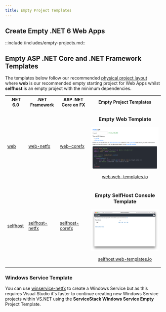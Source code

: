 ```yaml
---
title: Empty Project Templates
---
```

## Create Empty .NET 6 Web Apps

::include /includes/empty-projects.md::

## Empty ASP .NET Core and .NET Framework Templates

The templates below follow our recommended [physical project layout](/physical-project-structure) where **web** is our recommended empty starting project for Web Apps whilst **selfhost** is an empty project with the minimum dependencies.

<table class="table">
<tr>
    <th>.NET 6.0</th>
    <th>.NET Framework</th>
    <th>ASP .NET Core on FX</th>
    <th>Empty Project Templates</th>
</tr>
<tr>
    <td><a href="https://github.com/NetCoreTemplates/web">web</a></td>
    <td><a href="https://github.com/NetFrameworkTemplates/web-netfx">web-netfx</a></td>
    <td><a href="https://github.com/NetFrameworkCoreTemplates/web-corefx">web-corefx</a></td>
    <td align="center">
        <h3>Empty Web Template</h3>
        <a href="http://web.web-templates.io"><img src="https://raw.githubusercontent.com/ServiceStack/Assets/master/csharp-templates/web.png" width="500" /></a>
        <p><a href="http://web.web-templates.io">web.web-templates.io</a></p>
    </td>
</tr>
<tr>
    <td><a href="https://github.com/NetCoreTemplates/selfhost">selfhost</a></td>
    <td><a href="https://github.com/NetFrameworkTemplates/selfhost-netfx">selfhost-netfx</a></td>
    <td><a href="https://github.com/NetFrameworkCoreTemplates/web-corefx">selfhost-corefx</a></td>
    <td align="center">
        <h3>Empty SelfHost Console Template</h3>
        <a href="http://selfhost.web-templates.io"><img src="https://raw.githubusercontent.com/ServiceStack/Assets/master/csharp-templates/selfhost.png" width="500" /></a>
        <p><a href="http://selfhost.web-templates.io">selfhost.web-templates.io</a></p>
    </td>
</tr>
</table>


### Windows Service Template

You can use [winservice-netfx](https://github.com/NetFrameworkTemplates/winservice-netfx) to create a Windows Service but as this requires Visual Studio it's faster to continue creating new Windows Service projects within VS.NET using the **ServiceStack Windows Service Empty** Project Template.

